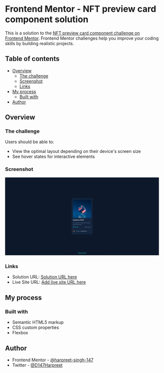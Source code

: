 # Frontend Mentor - NFT preview card component solution

This is a solution to the [NFT preview card component challenge on Frontend Mentor](https://www.frontendmentor.io/challenges/nft-preview-card-component-SbdUL_w0U). Frontend Mentor challenges help you improve your coding skills by building realistic projects.

## Table of contents

- [Overview](#overview)
  - [The challenge](#the-challenge)
  - [Screenshot](#screenshot)
  - [Links](#links)
- [My process](#my-process)
  - [Built with](#built-with)
- [Author](#author)

## Overview

### The challenge

Users should be able to:

- View the optimal layout depending on their device's screen size
- See hover states for interactive elements

### Screenshot

![](./images/nft-project-screenshot.png)

### Links

- Solution URL: [Solution URL here](https://www.frontendmentor.io/solutions/nft-preview-card-component-with-html-and-css-fFAzvY626p)
- Live Site URL: [Add live site URL here](https://harpreet-singh-147.github.io/frontend-mentor-nft-preview-card-component)

## My process

### Built with

- Semantic HTML5 markup
- CSS custom properties
- Flexbox

## Author

- Frontend Mentor - [@harpreet-singh-147](https://www.frontendmentor.io/profile/harpreet-singh-147)
- Twitter - [@D147Harpreet](https://twitter.com/D147Harpreet)
